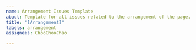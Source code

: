 ```yaml
---
name: Arrangement Issues Template
about: Template for all issues related to the arrangement of the page.
title: "[Arrangement]"
labels: arrangement
assignees: ChooChooChao

---
```



